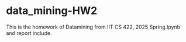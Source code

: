 # data_mining-HW2
This is the homework of Datamining from IIT CS 422, 2025 Spring.Ipynb and report include.
